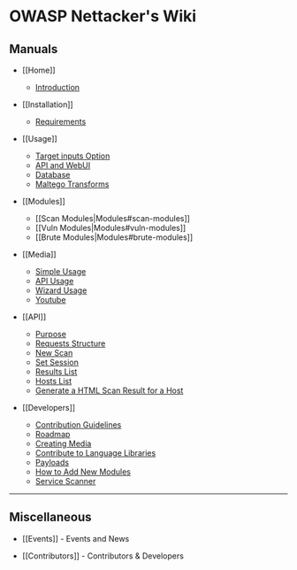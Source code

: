 # OWASP Nettacker's Wiki

## Manuals

* [[Home]]
  - [Introduction](https://github.com/zdresearch/OWASP-Nettacker/wiki/Home#introduction)

* [[Installation]]
  - [Requirements](https://github.com/zdresearch/OWASP-Nettacker/wiki/Installation#requirements)

* [[Usage]]
  - [Target inputs Option](https://github.com/zdresearch/OWASP-Nettacker/wiki/Usage#target-inputs-option)
  - [API and WebUI](https://github.com/zdresearch/OWASP-Nettacker/wiki/Usage#api-and-webui)
  - [Database](https://github.com/zdresearch/OWASP-Nettacker/wiki/Usage#database)
  - [Maltego Transforms](https://github.com/zdresearch/OWASP-Nettacker/wiki/Usage#maltego-transforms)

* [[Modules]]
   - [[Scan Modules|Modules#scan-modules]]
   - [[Vuln Modules|Modules#vuln-modules]]
   - [[Brute Modules|Modules#brute-modules]]

* [[Media]]
  - [Simple Usage](https://github.com/zdresearch/OWASP-Nettacker/wiki/Media#simple-usage)
  - [API Usage](https://github.com/zdresearch/OWASP-Nettacker/wiki/Media#api-usage)
  - [Wizard Usage](https://github.com/zdresearch/OWASP-Nettacker/wiki/Media#wizard-usage)
  - [Youtube](https://github.com/zdresearch/OWASP-Nettacker/wiki/Media#youtube)

* [[API]]
  - [Purpose](https://github.com/zdresearch/OWASP-Nettacker/wiki/API#purpose)
  - [Requests Structure](https://github.com/zdresearch/OWASP-Nettacker/wiki/API#requests-structure)
  - [New Scan](https://github.com/zdresearch/OWASP-Nettacker/wiki/API#new-scan)
  - [Set Session](https://github.com/zdresearch/OWASP-Nettacker/wiki/API#set-session)
  - [Results List](https://github.com/zdresearch/OWASP-Nettacker/wiki/API#results-list)
  - [Hosts List](https://github.com/zdresearch/OWASP-Nettacker/wiki/API#hosts-list)
  - [Generate a HTML Scan Result for a Host](https://github.com/zdresearch/OWASP-Nettacker/wiki/API#generate-a-html-scan-result-for-a-host)

* [[Developers]]
  - [Contribution Guidelines](https://github.com/zdresearch/OWASP-Nettacker/wiki/Developers#contribution-guidelines)
  - [Roadmap](https://github.com/zdresearch/OWASP-Nettacker/wiki/Developers#roadmap)
  - [Creating Media](https://github.com/zdresearch/OWASP-Nettacker/wiki/Developers#creating-media)
  - [Contribute to Language Libraries](https://github.com/zdresearch/OWASP-Nettacker/wiki/Developers#contribute-to-language-libraries)
  - [Payloads](https://github.com/zdresearch/OWASP-Nettacker/wiki/Developers#payloads)
  - [How to Add New Modules](https://github.com/zdresearch/OWASP-Nettacker/wiki/Developers#how-to-add-new-modules)
  - [Service Scanner](https://github.com/zdresearch/OWASP-Nettacker/wiki/Developers#service-scanner)

_________________________

## Miscellaneous

* [[Events]] - Events and News

* [[Contributors]] - Contributors & Developers